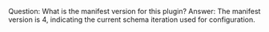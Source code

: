 Question: What is the manifest version for this plugin?
Answer: The manifest version is 4, indicating the current schema iteration used for configuration.
